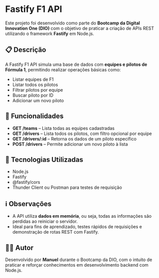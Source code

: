 # Fastify F1 API

Este projeto foi desenvolvido como parte do **Bootcamp da Digital Innovation One (DIO)** com o objetivo de praticar a criação de APIs REST utilizando o framework **Fastify** em Node.js.

## 📋 Descrição

A Fastify F1 API simula uma base de dados com **equipes e pilotos de Fórmula 1**, permitindo realizar operações básicas como:

- Listar equipes de F1
- Listar todos os pilotos
- Filtrar pilotos por equipe
- Buscar piloto por ID
- Adicionar um novo piloto

## 🧩 Funcionalidades

- **GET /teams** – Lista todas as equipes cadastradas
- **GET /drivers** – Lista todos os pilotos, com filtro opcional por equipe
- **GET /drivers/:id** – Retorna os dados de um piloto específico
- **POST /drivers** – Permite adicionar um novo piloto à lista

## 🚀 Tecnologias Utilizadas

- Node.js
- Fastify
- @fastify/cors
- Thunder Client ou Postman para testes de requisição

## ℹ️ Observações

- A API utiliza **dados em memória**, ou seja, todas as informações são perdidas ao reiniciar o servidor.
- Ideal para fins de aprendizado, testes rápidos de requisições e demonstração de rotas REST com Fastify.

## 👨‍💻 Autor

Desenvolvido por **Manuel** durante o Bootcamp da DIO, com o intuito de praticar e reforçar conhecimentos em desenvolvimento backend com Node.js.
